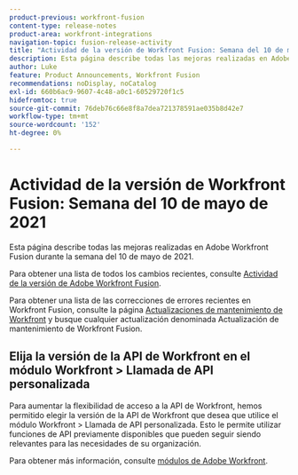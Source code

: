 ```yaml
---
product-previous: workfront-fusion
content-type: release-notes
product-area: workfront-integrations
navigation-topic: fusion-release-activity
title: "Actividad de la versión de Workfront Fusion: Semana del 10 de mayo de 2021"
description: Esta página describe todas las mejoras realizadas en Adobe Workfront Fusion durante la semana del 10 de mayo de 2021.
author: Luke
feature: Product Announcements, Workfront Fusion
recommendations: noDisplay, noCatalog
exl-id: 660b6ac9-9607-4c48-a0c1-60529720f1c5
hidefromtoc: true
source-git-commit: 76deb76c66e8f8a7dea721378591ae035b8d42e7
workflow-type: tm+mt
source-wordcount: '152'
ht-degree: 0%

---
```


# Actividad de la versión de Workfront Fusion: Semana del 10 de mayo de 2021

Esta página describe todas las mejoras realizadas en Adobe Workfront Fusion durante la semana del 10 de mayo de 2021.

Para obtener una lista de todos los cambios recientes, consulte [Actividad de la versión de Adobe Workfront Fusion](../../../product-announcements/product-releases/fusion-release-activity/fusion-release-activity.md).

Para obtener una lista de las correcciones de errores recientes en Workfront Fusion, consulte la página [Actualizaciones de mantenimiento de Workfront](https://experienceleague.adobe.com/docs/workfront-known-issues/releases/current-updates.html) y busque cualquier actualización denominada Actualización de mantenimiento de Workfront Fusion.

## Elija la versión de la API de Workfront en el módulo Workfront > Llamada de API personalizada

Para aumentar la flexibilidad de acceso a la API de Workfront, hemos permitido elegir la versión de la API de Workfront que desea que utilice el módulo Workfront > Llamada de API personalizada. Esto le permite utilizar funciones de API previamente disponibles que pueden seguir siendo relevantes para las necesidades de su organización.

Para obtener más información, consulte [módulos de Adobe Workfront](../../../workfront-fusion/apps-and-their-modules/workfront-modules.md).
